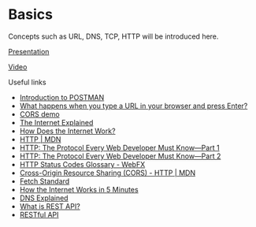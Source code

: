 # Basics

Concepts such as URL, DNS, TCP, HTTP will be introduced here.

[Presentation]()

[Video]()

Useful links

- [Introduction to POSTMAN](https://learning.postman.com/docs/getting-started/introduction/)
- [What happens when you type a URL in your browser and press Enter?](https://medium.com/@julianfrancor9/what-happens-when-you-type-a-url-in-your-browser-and-press-enter-50312e4f346c)
- [CORS demo](https://cors-client.digi.ninja/)
- [The Internet Explained](https://www.vox.com/2014/6/16/18076282/the-internet)
- [How Does the Internet Work?](http://web.stanford.edu/class/msande91si/www-spr04/readings/week1/InternetWhitepaper.htm)
- [HTTP | MDN](https://developer.mozilla.org/en-US/docs/Web/HTTP)
- [HTTP: The Protocol Every Web Developer Must Know—Part 1](https://code.tutsplus.com/tutorials/http-the-protocol-every-web-developer-must-know-part-1--net-31177)
- [HTTP: The Protocol Every Web Developer Must Know—Part 2](https://code.tutsplus.com/tutorials/http-the-protocol-every-web-developer-must-know-part-2--net-31155)
- [HTTP Status Codes Glossary - WebFX](https://www.webfx.com/web-development/glossary/http-status-codes/)
- [Cross-Origin Resource Sharing (CORS) - HTTP | MDN](https://developer.mozilla.org/en-US/docs/Web/HTTP/CORS)
- [Fetch Standard](https://fetch.spec.whatwg.org/)
- [How the Internet Works in 5 Minutes](https://www.youtube.com/watch?v=7_LPdttKXPc&ab_channel=Aaron)
- [DNS Explained ](https://www.youtube.com/watch?v=72snZctFFtA&ab_channel=DNSMadeEasyVideos)
- [What is REST API?](https://www.redhat.com/en/topics/api/what-is-a-rest-api)
- [RESTful API](https://restfulapi.net/)